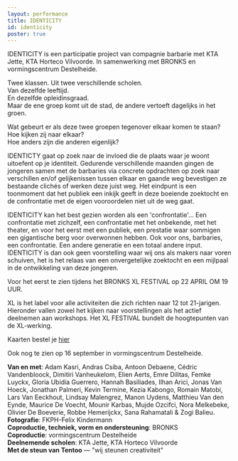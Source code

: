 ```yaml
---
layout: performance
title: IDENTICITY
id: identicity
poster: true
---
```

<style>
  #main {
    background: #d8d6d2 url({{ site.baseurl }}/img/identicity-background.jpg);
  }

  #content {
    color: #333;
    text-shadow: 0 0 3px rgba(255, 255, 255, 0.5);
  }
</style>
IDENTICITY is een participatie project van compagnie barbarie met KTA Jette, KTA&nbsp;Horteco&nbsp;Vilvoorde. In samenwerking met BRONKS en vormingscentrum Destelheide.

Twee klassen. Uit twee verschillende scholen.<br>
Van dezelfde leeftijd.<br>
En dezelfde opleidinsgraad.<br>
Maar de ene groep komt uit de stad, de andere vertoeft dagelijks in het groen.<br>

Wat gebeurt er als deze twee groepen tegenover elkaar komen te staan?<br>
Hoe kijken zij naar elkaar?<br>
Hoe anders zijn die anderen eigenlijk?<br>

IDENTICTY gaat op zoek naar de invloed die de plaats waar je woont uitoefent op je identiteit.
Gedurende verschillende maanden gingen de jongeren samen met de barbaries via concrete opdrachten op zoek naar verschillen en/of gelijkenissen tussen elkaar en gaande weg bevestigen ze bestaande clichés of werken deze juist weg.
Het eindpunt is een toonmoment dat het publiek een inkijk geeft in deze boeiende zoektocht en de confrontatie met de eigen vooroordelen niet uit de weg gaat.

IDENTICITY kan het best gezien worden als een 'confrontatie'...
Een confrontatie met zichzelf, een confrontatie met het onbekende, met het theater, en voor het eerst met een publiek, een prestatie waar sommigen een gigantische berg voor overwonnen hebben.
Ook voor ons, barbaries, een confrontatie. Een andere generatie en een totaal andere input.
IDENTICITY is dan ook geen voorstelling waar wij ons als makers naar voren schuiven, het is
het relaas van een onvergetelijke zoektocht en een mijlpaal in de ontwikkeling van deze jongeren.

Voor het eerst te zien tijdens het BRONKS XL FESTIVAL op 22 APRIL OM 19 UUR.

XL is het label voor alle activiteiten die zich richten naar 12 tot 21-jarigen.
Hieronder vallen zowel het kijken naar voorstellingen als het actief deelnemen aan workshops.
Het XL FESTIVAL bundelt de hoogtepunten van de XL-werking.

Kaarten bestel je <a href="http://www.bronks.be/nl/programma/4507/identicity-bronks-destelheide-cie-barbarie">hier</a>

Ook nog te zien op 16 september in vormingscentrum Destelheide.

**Van en met**: Adam Kasri, Andras Csiba, Antoon Debaene, Cédric Vandenbloock, Dimitiri Vanheukelom, Elien Aerts, Emre Dilitas, Femke Luyckx, Gloria Ubidia Guerrero, Hannah Basiliades, Ilhan Arici, Jonas Van Hoeck, Jonathan Palmeri, Kevin Termine, Kezia Kabongo, Romain Matobi, Lars Van Eeckhout, Lindsay Malengrez, Manon Uydens, Matthieu Van den Eynde, Maurice De Voecht, Mounir Karbas, Mujde Ozcifci, Nora Melkebeke, Olivier De Boeverie, Robbe Hemerijckx, Sana Rahamatali & Zogi Balieu.<br>
**Fotografie**: FKPH-Felix Kindermann<br>
**Coproductie, techniek, vorm en ondersteuning**: BRONKS<br>
**Coproductie**: vormingscentrum Destelheide<br>
**Deelnemende scholen**: KTA Jette, KTA Horteco Vilvoorde<br>
**Met de steun van Tentoo** — "wij steunen creativiteit"<br>
